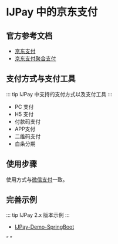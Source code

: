 # IJPay 中的京东支付 

## 官方参考文档

- [京东支付](https://payapi.jd.com)
- [京东支付聚合支付](https://mpayx.jd.com/statics/doc/docList.html)

##  支付方式与支付工具

::: tip
IJPay 中支持的支付方式以及支付工具
:::

- PC 支付
- H5 支付
- 付款码支付
- APP支付
- 二维码支付
- 白条分期

## 使用步骤

使用方式与[微信支付](../wxpay)一致。

## 完善示例


 ::: tip
 IJPay 2.x 版本示例
 :::
 
- [IJPay-Demo-SpringBoot](https://gitee.com/javen205/IJPay/tree/master/IJPay-Demo-SpringBoot)

<Q url="tencent://message/?uin=572839485&Site=%E5%AE%A2%E6%9C%8D&Menu=yes" />
